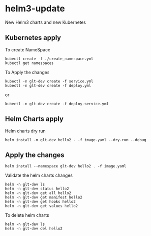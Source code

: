# helm3-update
New Helm3 charts and new Kubernetes

## Kubernetes apply

To create NameSpace
```
kubectl create -f ./create_namespace.yml
kubectl get namespaces
```

To Apply the changes
```
kubectl -n glt-dev create -f service.yml
kubectl -n glt-dev create -f deploy.yml
```

or

```
kubectl -n glt-dev create -f deploy-service.yml
```

## Helm Charts apply

Helm charts dry run
```
helm install -n glt-dev hello2 . -f image.yaml --dry-run --debug
```

## Apply the changes
```
helm install --namespace glt-dev hello2 . -f image.yaml
```
Validate the helm charts changes
```
helm -n glt-dev ls
helm -n glt-dev status hello2
helm -n glt-dev get all hello2
helm -n glt-dev get manifest hello2
helm -n glt-dev get hooks hello2
helm -n glt-dev get values hello2
```
To delete helm charts
```
helm -n glt-dev ls
helm -n glt-dev del hello2
```
